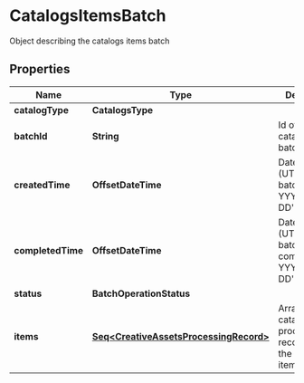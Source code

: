 

# CatalogsItemsBatch

Object describing the catalogs items batch

## Properties

Name | Type | Description | Notes
------------ | ------------- | ------------- | -------------
**catalogType** | **CatalogsType** |  | 
**batchId** | **String** | Id of the catalogs items batch |  [optional]
**createdTime** | **OffsetDateTime** | Date and time (UTC) of the batch creation: YYYY-MM-DD&#39;T&#39;hh:mm:ss |  [optional] [readonly]
**completedTime** | **OffsetDateTime** | Date and time (UTC) of the batch completion: YYYY-MM-DD&#39;T&#39;hh:mm:ss |  [optional] [readonly]
**status** | **BatchOperationStatus** |  |  [optional]
**items** | [**Seq&lt;CreativeAssetsProcessingRecord&gt;**](CreativeAssetsProcessingRecord.md) | Array with the catalogs items processing records part of the catalogs items batch |  [optional]



